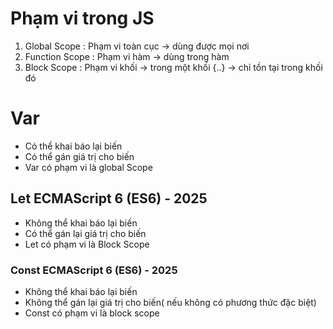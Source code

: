 # Phạm vi trong JS

1. Global Scope : Phạm vi toàn cục -> dùng được mọi nơi
2. Function Scope : Phạm vi hàm -> dùng trong hàm
3. Block Scope : Phạm vi khối -> trong một khối {..} -> chỉ tồn tại trong khối đó

# Var

- Có thể khai báo lại biến
- Có thể gán giá trị cho biến
- Var có phạm vi là global Scope

## Let ECMAScript 6 (ES6) - 2025

- Không thể khai báo lại biến
- Có thể gán lại giá trị cho biến
- Let có phạm vi là Block Scope

### Const ECMAScript 6 (ES6) - 2025

- Không thể khai báo lại biến
- Không thể gán lại giá trị cho biến( nếu không có phương thức đặc biệt)
- Const có phạm vi là block scope
